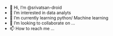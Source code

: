 - 👋 Hi, I’m @srivatsan-droid
- 👀 I’m interested in data analyts
- 🌱 I’m currently learning python/ Machine learning
- 💞️ I’m looking to collaborate on ...
- 📫 How to reach me ...

<!---
srivatsan-droid/srivatsan-droid is a ✨ special ✨ repository because its `README.md` (this file) appears on your GitHub profile.
You can click the Preview link to take a look at your changes.
--->
